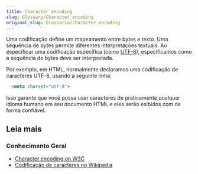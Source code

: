 ```yaml
---
title: Character encoding
slug: Glossary/Character_encoding
original_slug: Glossario/character_encoding
---
```


Uma codificação define um mapeamento entre bytes e texto. Uma sequência de bytes permite diferentes interpretações textuais. Ao especificar uma codificação específica (como [UTF-8](/pt-BR/docs/Glossario/UTF-8)), especificamos como a sequência de bytes deve ser interpretada.

Por exemplo, em HTML, normalmente declaramos uma codificação de caracteres UTF-8, usando a seguinte linha:

```html
  <meta charset="utf-8">
```

Isso garante que você possa usar caracteres de praticamente qualquer idioma humano em seu documento HTML e eles serão exibidos com de forma confiável.

## Leia mais

### Conhecimento Geral

- [Character encoding on W3C](https://www.w3.org/International/articles/definitions-characters/)
- [Codificação de caracteres no Wikipedia](https://pt.wikipedia.org/wiki/Codifica%C3%A7%C3%A3o_de_caracteres)
